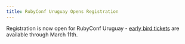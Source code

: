 ```yaml
---
title: RubyConf Uruguay Opens Registration
---
```


Registration is now open for RubyConf Uruguay - [early bird tickets][reg] are
available through March 11th.

[reg]: https://www.eventbrite.com/e/rubyconf-uruguay-2014-tickets-9948067939
